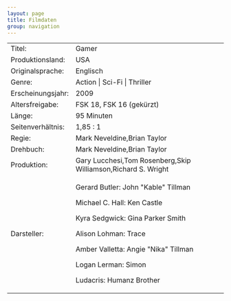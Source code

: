 ```yaml
---
layout: page
title: Filmdaten
group: navigation
---
```

<table>
	<tr>
		<td>Titel:</td><td>Gamer</td>
	</tr>
	<tr>
		<td>Produktionsland:</td><td>USA</td>
	</tr>
	<tr>
		<td>Originalsprache:</td><td>Englisch</td>
	</tr>
	<tr>
		<td>Genre:</td><td>Action | Sci-Fi | Thriller</td>
	</tr>
	<tr>
		<td>Erscheinungsjahr:</td><td>2009</td>
	</tr>
	<tr>
		<td>Altersfreigabe:</td><td>FSK 18, FSK 16 (gekürzt)</td>
	</tr>
	<tr>
		<td>Länge:</td><td>95 Minuten</td>
	</tr>
	<tr>
		<td>Seitenverhältnis:</td><td>1,85 : 1 </td>
	</tr>	
	<tr>
		<td>Regie:</td><td>Mark Neveldine,Brian Taylor</td>
	</tr>
	<tr>
		<td>Drehbuch:</td><td>Mark Neveldine,Brian Taylor</td>
	</tr>
	<tr>
		<td>Produktion:</td><td>Gary Lucchesi,Tom Rosenberg,Skip Williamson,Richard S. Wright</td>
	</tr>
	<tr>
		<td>Darsteller:</td><td>
								<p>Gerard Butler: John "Kable" Tillman</p>
								<p>Michael C. Hall: Ken Castle</p>
								<p>Kyra Sedgwick: Gina Parker Smith</p>
								<p>Alison Lohman: Trace</p>
								<p>Amber Valletta: Angie "Nika" Tillman</p>
								<p>Logan Lerman: Simon</p>
								<p>Ludacris: Humanz Brother</p>
							</td>
	</tr>
</table>